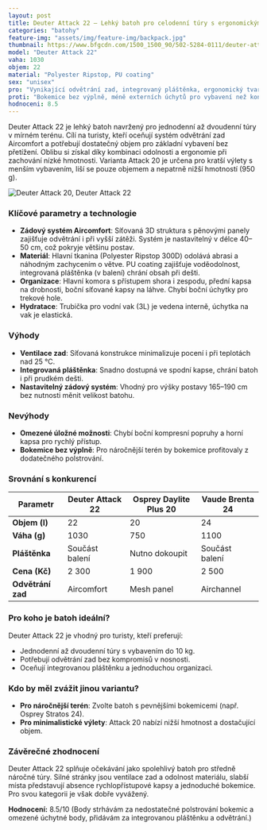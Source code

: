 ```yaml
---
layout: post
title: Deuter Attack 22 – Lehký batoh pro celodenní túry s ergonomickým odvětráním
categories: "batohy"
feature-img: "assets/img/feature-img/backpack.jpg"
thumbnail: https://www.bfgcdn.com/1500_1500_90/502-5284-0111/deuter-attack-22-el-cycling-backpack.jpg
model: "Deuter Attack 22"
vaha: 1030
objem: 22
material: "Polyester Ripstop, PU coating"
sex: "unisex"
pro: "Vynikající odvětrání zad, integrovaný pláštěnka, ergonomický tvarování pro středně náročné túry."
proti: "Bokemice bez výplně, méně externích úchytů pro vybavení než konkurence."
hodnoceni: 8.5
---
```



Deuter Attack 22 je lehký batoh navržený pro jednodenní až dvoudenní túry v mírném terénu. Cílí na turisty, kteří oceňují systém odvětrání zad Aircomfort a potřebují dostatečný objem pro základní vybavení bez přetížení. Oblibu si získal díky kombinaci odolnosti a ergonomie při zachování nízké hmotnosti. Varianta Attack 20 je určena pro kratší výlety s menším vybavením, liší se pouze objemem a nepatrně nižší hmotností (950 g).

![Deuter Attack 20, Deuter Attack 22](https://res.cloudinary.com/dvwv5cne3/image/fetch/w_auto,h_450,c_fill,g_auto,f_auto,q_auto/https://www.bfgcdn.com/1500_1500_90/502-5284-0111/deuter-attack-22-el-cycling-backpack.jpg)

### Klíčové parametry a technologie  
- **Zádový systém Aircomfort**: Síťovaná 3D struktura s pěnovými panely zajišťuje odvětrání i při vyšší zátěži. Systém je nastavitelný v délce 40–50 cm, což pokryje většinu postav.  
- **Materiál**: Hlavní tkanina (Polyester Ripstop 300D) odolává abrasi a náhodným zachycením o větve. PU coating zajišťuje voděodolnost, integrovaná pláštěnka (v balení) chrání obsah při dešti.  
- **Organizace**: Hlavní komora s přístupem shora i zespodu, přední kapsa na drobnosti, boční síťované kapsy na láhve. Chybí boční úchytky pro trekové hole.  
- **Hydratace**: Trubička pro vodní vak (3L) je vedena interně, úchytka na vak je elastická.  

### Výhody  
- **Ventilace zad**: Síťovaná konstrukce minimalizuje pocení i při teplotách nad 25 °C.  
- **Integrovaná pláštěnka**: Snadno dostupná ve spodní kapse, chrání batoh i při prudkém dešti.  
- **Nastavitelný zádový systém**: Vhodný pro výšky postavy 165–190 cm bez nutnosti měnit velikost batohu.  

### Nevýhody  
- **Omezené úložné možnosti**: Chybí boční kompresní popruhy a horní kapsa pro rychlý přístup.  
- **Bokemice bez výplně**: Pro náročnější terén by bokemice profitovaly z dodatečného polstrování.  

### Srovnání s konkurencí  

| Parametr          | Deuter Attack 22 | Osprey Daylite Plus 20 | Vaude Brenta 24 |  
|-------------------|------------------|------------------------|-----------------|  
| **Objem (l)**     | 22               | 20                     | 24              |  
| **Váha (g)**      | 1030             | 750                    | 1100            |  
| **Pláštěnka**     | Součást balení   | Nutno dokoupit         | Součást balení  |  
| **Cena (Kč)**     | 2 300            | 1 900                  | 2 500           |  
| **Odvětrání zad** | Aircomfort       | Mesh panel             | Airchannel      |  

### Pro koho je batoh ideální?  
Deuter Attack 22 je vhodný pro turisty, kteří preferují:  
- Jednodenní až dvoudenní túry s vybavením do 10 kg.  
- Potřebují odvětrání zad bez kompromisů v nosnosti.  
- Oceňují integrovanou pláštěnku a jednoduchou organizaci.  

### Kdo by měl zvážit jinou variantu?  
- **Pro náročnější terén**: Zvolte batoh s pevnějšími bokemicemi (např. Osprey Stratos 24).  
- **Pro minimalistické výlety**: Attack 20 nabízí nižší hmotnost a dostačující objem.  

### Závěrečné zhodnocení  
Deuter Attack 22 splňuje očekávání jako spolehlivý batoh pro středně náročné túry. Silné stránky jsou ventilace zad a odolnost materiálu, slabší místa představují absence rychlopřístupové kapsy a jednoduché bokemice. Pro svou kategorii je však dobře vyvážený.  

**Hodnocení:** 8.5/10 (Body strhávám za nedostatečné polstrování bokemic a omezené úchytné body, přidávám za integrovanou pláštěnku a odvětrání.)